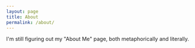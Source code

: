 ```yaml
---
layout: page
title: About
permalink: /about/
---
```


I'm still figuring out my "About Me" page, both metaphorically and literally.

